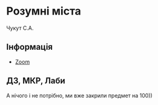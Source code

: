 # Розумні міста
Чукут С.А.

## Інформація
* [Zoom](https://us04web.zoom.us/j/2404432963?pwd=VnBXLzlIc1N1RTUwZ0YxTHdzRzhOQT09)

## ДЗ, МКР, Лаби
А нічого і не потрібно, ми вже закрили предмет на 100))